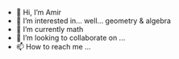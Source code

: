 - 👋 Hi, I’m Amir
- 👀 I’m interested in... well... geometry & algebra
- 🌱 I’m currently math
- 💞️ I’m looking to collaborate on ...
- 📫 How to reach me ...

<!---
aomidvaran/aomidvaran is a ✨ special ✨ repository because its `README.md` (this file) appears on your GitHub profile.
You can click the Preview link to take a look at your changes.
--->
